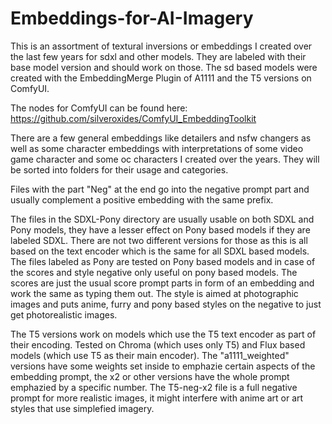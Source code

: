 # Embeddings-for-AI-Imagery
This is an assortment of textural inversions or embeddings I created over the last few years for sdxl and other models. They are labeled with their base model version and should work on those. The sd based models were created with the EmbeddingMerge Plugin of A1111 and the T5 versions on ComfyUI.

The nodes for ComfyUI can be found here: https://github.com/silveroxides/ComfyUI_EmbeddingToolkit

There are a few general embeddings like detailers and nsfw changers as well as some character embeddings with interpretations of some video game character and some oc characters I created over the years. They will be sorted into folders for their usage and categories.

Files with the part "Neg" at the end go into the negative prompt part and usually complement a positive embedding with the same prefix.

The files in the SDXL-Pony directory are usually usable on both SDXL and Pony models, they have a lesser effect on Pony based models if they are labeled SDXL. There are not two different versions for those as this is all based on the text encoder which is the same for all SDXL based models. The files labeled as Pony are tested on Pony based models and in case of the scores and style negative only useful on pony based models. The scores are just the usual score prompt parts in form of an embedding and work the same as typing them out. The style is aimed at photographic images and puts anime, furry and pony based styles on the negative to just get photorealistic images.

The T5 versions work on models which use the T5 text encoder as part of their encoding. Tested on Chroma (which uses only T5) and Flux based models (which use T5 as their main encoder). The "a1111_weighted" versions have some weights set inside to emphazie certain aspects of the embedding prompt, the x2 or other versions have the whole prompt emphazied by a specific number. The T5-neg-x2 file is a full negative prompt for more realistic images, it might interfere with anime art or art styles that use simplefied imagery.
